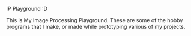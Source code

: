 
IP Playground :D

This is My Image Processing Playground. These are some of the hobby programs that I make, or made while prototyping various of my projects.
